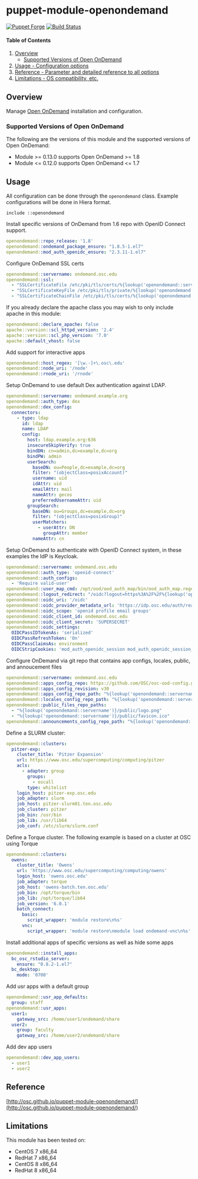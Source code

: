 # puppet-module-openondemand

[![Puppet Forge](http://img.shields.io/puppetforge/v/osc/openondemand.svg)](https://forge.puppetlabs.com/osc/openondemand)
[![Build Status](https://travis-ci.org/osc/puppet-module-openondemand.png)](https://travis-ci.org/osc/puppet-module-openondemand)

#### Table of Contents

1. [Overview](#overview)
    * [Supported Versions of Open OnDemand](#supported-versions-of-open-ondemand)
2. [Usage - Configuration options](#usage)
3. [Reference - Parameter and detailed reference to all options](#reference)
4. [Limitations - OS compatibility, etc.](#limitations)

## Overview

Manage [Open OnDemand](http://openondemand.org/) installation and configuration.

### Supported Versions of Open OnDemand

The following are the versions of this module and the supported versions of Open OnDemand:

* Module >= 0.13.0 supports Open OnDemand >= 1.8
* Module <= 0.12.0 supports Open OnDemand <= 1.7


## Usage

All configuration can be done through the `openondemand` class. Example configurations will be done in Hiera format.

```puppet
include ::openondemand
```

Install specific versions of OnDemand from 1.6 repo with OpenID Connect support.

```yaml
openondemand::repo_release: '1.8'
openondemand::ondemand_package_ensure: "1.8.5-1.el7"
openondemand::mod_auth_openidc_ensure: "2.3.11-1.el7"
```

Configure OnDemand SSL certs

```yaml
openondemand::servername: ondemand.osc.edu
openondemand::ssl:
  - "SSLCertificateFile /etc/pki/tls/certs/%{lookup('openondemand::servername')}.crt"
  - "SSLCertificateKeyFile /etc/pki/tls/private/%{lookup('openondemand::servername')}.key"
  - "SSLCertificateChainFile /etc/pki/tls/certs/%{lookup('openondemand::servername')}-interm.crt"
```

If you already declare the apache class you may wish to only include apache in this module:

```yaml
openondemand::declare_apache: false
apache::version::scl_httpd_version: '2.4'
apache::version::scl_php_version: '7.0'
apache::default_vhost: false
```

Add support for interactive apps

```yaml
openondemand::host_regex: '[\w.-]+\.osc\.edu'
openondemand::node_uri: '/node'
openondemand::rnode_uri: '/rnode'
```

Setup OnDemand to use default Dex authentication against LDAP.

```yaml
openondemand::servername: ondemand.example.org
openondemand::auth_type: dex
openondemand::dex_config:
  connectors:
    - type: ldap
      id: ldap
      name: LDAP
      config:
        host: ldap.example.org:636
        insecureSkipVerify: true
        bindDN: cn=admin,dc=example,dc=org
        bindPW: admin
        userSearch:
          baseDN: ou=People,dc=example,dc=org
          filter: "(objectClass=posixAccount)"
          username: uid
          idAttr: uid
          emailAttr: mail
          nameAttr: gecos
          preferredUsernameAttr: uid
        groupSearch:
          baseDN: ou=Groups,dc=example,dc=org
          filter: "(objectClass=posixGroup)"
          userMatchers:
            - userAttr: DN
              groupAttr: member
          nameAttr: cn
```

Setup OnDemand to authenticate with OpenID Connect system, in these examples the IdP is Keycloak.

```yaml
openondemand::servername: ondemand.osc.edu
openondemand::auth_type: 'openid-connect'
openondemand::auth_configs:
  - 'Require valid-user'
openondemand::user_map_cmd: /opt/ood/ood_auth_map/bin/ood_auth_map.regex
openondemand::logout_redirect: "/oidc?logout=https%3A%2F%2F%{lookup('openondemand::servername')}"
openondemand::oidc_uri: '/oidc'
openondemand::oidc_provider_metadata_url: 'https://idp.osc.edu/auth/realms/osc/.well-known/openid-configuration'
openondemand::oidc_scope: 'openid profile email groups'
openondemand::oidc_client_id: ondemand.osc.edu
openondemand::oidc_client_secret: 'SUPERSECRET'
openondemand::oidc_settings:
  OIDCPassIDTokenAs: 'serialized'
  OIDCPassRefreshToken: 'On'
  OIDCPassClaimsAs: environment
  OIDCStripCookies: 'mod_auth_openidc_session mod_auth_openidc_session_chunks mod_auth_openidc_session_0 mod_auth_openidc_session_1'
```

Configure OnDemand via git repo that contains app configs, locales, public, and annoucement files

```yaml
openondemand::servername: ondemand.osc.edu
openondemand::apps_config_repo: https://github.com/OSC/osc-ood-config.git
openondemand::apps_config_revision: v30
openondemand::apps_config_repo_path: "%{lookup('openondemand::servername')}/apps"
openondemand::locales_config_repo_path: "%{lookup('openondemand::servername')}/locales"
openondemand::public_files_repo_paths:
  - "%{lookup('openondemand::servername')}/public/logo.png"
  - "%{lookup('openondemand::servername')}/public/favicon.ico"
openondemand::announcements_config_repo_path: "%{lookup('openondemand::servername')}/announcements"
```

Define a SLURM cluster:

```yaml
openondemand::clusters:
  pitzer-exp:
    cluster_title: 'Pitzer Expansion'
    url: https://www.osc.edu/supercomputing/computing/pitzer
    acls:
      - adapter: group
        groups:
          - oscall
        type: whitelist
    login_host: pitzer-exp.osc.edu
    job_adapter: slurm
    job_host: pitzer-slurm01.ten.osc.edu
    job_cluster: pitzer
    job_bin: /usr/bin
    job_lib: /usr/lib64
    job_conf: /etc/slurm/slurm.conf
```

Define a Torque cluster. The following example is based on a cluster at OSC using Torque

```yaml
openondemand::clusters:
  owens:
    cluster_title: 'Owens'
    url: 'https://www.osc.edu/supercomputing/computing/owens'
    login_host: 'owens.osc.edu'
    job_adapter: torque
    job_host: 'owens-batch.ten.osc.edu'
    job_bin: /opt/torque/bin
    job_lib: /opt/torque/lib64
    job_version: '6.0.1'
    batch_connect:
      basic:
        script_wrapper: 'module restore\n%s'
      vnc:
        script_wrapper: 'module restore\nmodule load ondemand-vnc\n%s'
```

Install additional apps of specific versions as well as hide some apps

```yaml
openondemand::install_apps:
  bc_osc_rstudio_server:
    ensure: "0.8.2-1.el7"
  bc_desktop:
    mode: '0700'
```

Add usr apps with a default group

```yaml
openondemand::usr_app_defaults:
  group: staff
openondemand::usr_apps:
  user1:
    gateway_src: /home/user1/ondemand/share
  user2:
    group: faculty
    gateway_src: /home/user2/ondemand/share
```

Add dev app users

```yaml
openondemand::dev_app_users:
  - user1
  - user2
```

## Reference

[http://osc.github.io/puppet-module-openondemand/](http://osc.github.io/puppet-module-openondemand/)

## Limitations

This module has been tested on:

* CentOS 7 x86_64
* RedHat 7 x86_64
* CentOS 8 x86_64
* RedHat 8 x86_64
